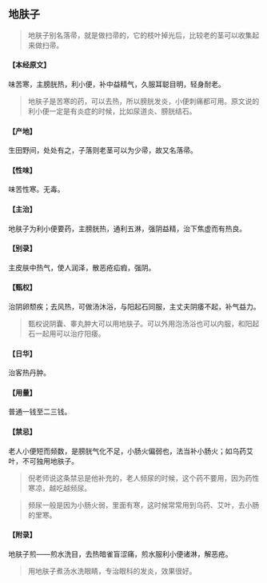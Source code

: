 ## 地肤子

> 地肤子别名落帚，就是做扫帚的，它的枝叶掉光后，比较老的茎可以收集起来做扫帚。‍‍‍‍‍‍‍‍‍‍‍
#### 【本经原文】
味苦寒，主膀胱热，利小便，补中益精气，久服耳聪目明，轻身耐老。

> 地肤子是苦寒的药，可以去热，所以膀胱发炎，小便刺痛都可用。原文说的利小便一定是有炎症的时候，比如尿道炎、膀胱结石。

#### 【产地】
生田野间，处处有之，子落则老茎可以为少帚，故又名落帚。
#### 【性味】
味苦性寒。无毒。
#### 【主治】
地肤子为利小便要药，主膀胱热，通利五淋，强阴益精，治下焦虚而有热良。
#### 【别录】
主皮肤中热气，使人润泽，散恶疮疝瘕，强阴。
#### 【甄权】
治阴卵颓疾；去风热，可做汤沐浴，与阳起石同服，主丈夫阴痿不起，补气益力。

> 甄权说阴囊、睾丸肿大可以用地肤子。可以外用泡汤浴也可以内服，和阳起石一起用可以治疗阳痿。

#### 【日华】
治客热丹肿。
#### 【用量】
普通一钱至二三钱。
#### 【禁忌】
老人小便短而频数，是膀胱气化不足，小肠火偏弱也，法当补小肠火；如乌药艾叶，不可独用地肤子。

> 倪老师说这条禁忌是他补充的，老人频尿的时候，这个药不要用，因为药性寒凉，越吃越频尿。

> 频尿一般是因为小肠火弱，里面有寒，这时候常常用到乌药、艾叶，去小肠的里寒。

#### 【附录】
地肤子煎——煎水洗目，去热暗雀盲涩痛，煎水服利小便诸淋，解恶疮。

> 用地肤子煮汤水洗眼睛，专治眼科的发炎，效果很好。